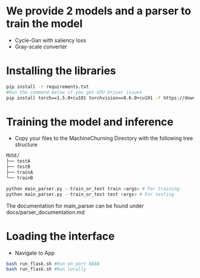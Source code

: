 # We provide 2 models and a parser to train the model
- Cycle-Gan with saliency loss
- Gray-scale converter

# Installing the libraries
```bash
pip install -r requirements.txt
#Run the command below if you get GPU Driver issues
pip install torch==1.5.0+cu101 torchvision==0.6.0+cu101 -f https://download.pytorch.org/whl/torch_stable.html
```
# Training the model and inference

- Copy your files to the MachineChurning Directory with the following tree structure

```bash
MUSE/
├── testA
├── testB
├── trainA
└── trainB
```

```python
python main_parser.py --train_or_test train <args> # For training
python main_parser.py --train_or_test test <args> # For testing
```
The documentation for main_parser can be found under docs/parser_documentation.md

# Loading the interface
- Navigate to App
```bash
bash run_flask.sh #Run on port 8888
bash run_flask.sh #Run locally
```

